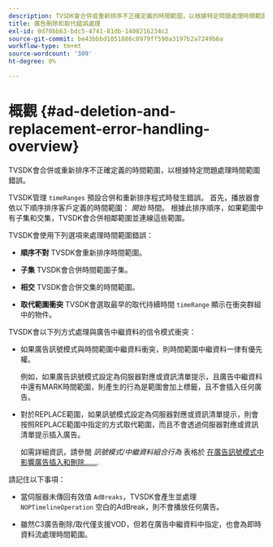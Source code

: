 ```yaml
---
description: TVSDK會合併或重新排序不正確定義的時間範圍，以根據特定問題處理時間範圍錯誤。
title: 廣告刪除和取代錯誤處理
exl-id: 0d70bb63-bdc5-4741-81db-1408216234c2
source-git-commit: be43bbbd1051886c8979ff590a3197b2a7249b6a
workflow-type: tm+mt
source-wordcount: '309'
ht-degree: 0%

---
```


# 概觀 {#ad-deletion-and-replacement-error-handling-overview}

TVSDK會合併或重新排序不正確定義的時間範圍，以根據特定問題處理時間範圍錯誤。

TVSDK管理 `timeRanges` 預設合併和重新排序程式時發生錯誤。 首先，播放器會依以下順序排序客戶定義的時間範圍： *開始* 時間。 根據此排序順序，如果範圍中有子集和交集，TVSDK會合併相鄰範圍並連線這些範圍。

TVSDK會使用下列選項來處理時間範圍錯誤：

* **順序不對** TVSDK會重新排序時間範圍。

* **子集** TVSDK會合併時間範圍子集。

* **相交** TVSDK會合併交集的時間範圍。

* **取代範圍衝突** TVSDK會選取最早的取代持續時間 `timeRange` 顯示在衝突群組中的物件。

TVSDK會以下列方式處理與廣告中繼資料的信令模式衝突：

* 如果廣告訊號模式與時間範圍中繼資料衝突，則時間範圍中繼資料一律有優先權。

   例如，如果廣告訊號模式設定為伺服器對應或資訊清單提示，且廣告中繼資料中還有MARK時間範圍，則產生的行為是範圍會加上標籤，且不會插入任何廣告。
* 對於REPLACE範圍，如果訊號模式設定為伺服器對應或資訊清單提示，則會按照REPLACE範圍中指定的方式取代範圍，而且不會透過伺服器對應或資訊清單提示插入廣告。

   如需詳細資訊，請參閱 *訊號模式/中繼資料組合行為* 表格於 [在廣告訊號模式中影響廣告插入和刪除……](../../../../tvsdk-2.7-for-android/ad-insertion/delete-replace-content-vod/c-psdk-android-2.7-signaling-mode-metadata-combos-android.md#c_psdk_signaling-mode-metadata-combos-android).

請記住以下事項：

* 當伺服器未傳回有效值 `AdBreaks`，TVSDK會產生並處理 `NOPTimelineOperation` 空白的AdBreak，則不會播放任何廣告。

* 雖然C3廣告刪除/取代僅支援VOD，但若在廣告中繼資料中指定，也會為即時資料流處理時間範圍。
